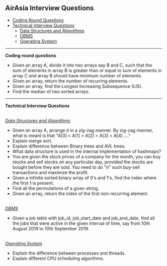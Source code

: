 ## AirAsia Interview Questions

* [Coding Round Questions](#coding)
* [Technical Interview Questions](#tech)
   * [Data Structures and Algorithms](#dsalg)
   * [DBMS](#dbms)
   * [Operating System](#os)
____
<b name="coding">Coding round questions</b><br/>

- Given an array A, divide it into two arrays say B and C, such that the sum of elements in array B is greater than or equal to sum of elements in array C and array B should have minimum number of elements.  
- Given an array, return the number of recurring elements.  
- Given an array, find the Longest Increasing Subsequence (LIS).
- Find the median of two sorted arrays.

----
<b name="tech">Technical Interview Questions</b>

<br/>
<i><u name="dsalg">Data Structures and Algorithms</u></i>

- Given an array A, arrange it in a zig-zag manner. By zig-zag manner, what is meant is that "A[0] < A[1] > A[2] < A[3] > A[4] ...."
- Explain merge sort.
- Explain difference between Binary trees and AVL trees.
- What data structure is used in the internal implementation of hashmaps?
- You are given the stock prices of a company for the month, you can buy stocks and sell stocks on any particular day, provided the stocks are bought before they are sold. You need to do "n" such buy-sell transactions and maximize the profit.
- Given a infinite sorted binary array of 0's and 1's, find the index where the first 1 is present.
- Find all the permutations of a given string.
- Given an array, return the index of the first non-recurring element.

<br/>
<i><u name="dbms">DBMS</u></i>

- Given a job table with job_id, job_start_date and job_end_date, find all the jobs that were active in the given interval of time, say from 10th August 2019 to 10th September 2019.

<br/>
<i><u name="os">Operating System</u></i>

- Explain the difference between processes and threads.
- Explain different CPU scheduling algorithms.

